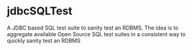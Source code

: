 # jdbcSQLTest
A JDBC based SQL test suite to sanity test an RDBMS. 
The idea is to aggregate available Open Source SQL test suites in a consistent way to quickly sanity test an RDBMS
